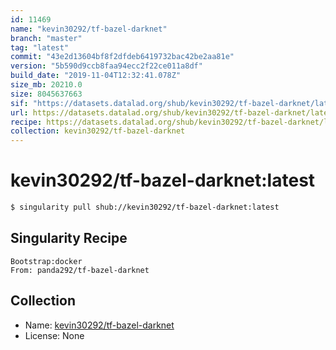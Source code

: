 ```yaml
---
id: 11469
name: "kevin30292/tf-bazel-darknet"
branch: "master"
tag: "latest"
commit: "43e2d13604bf8f2dfdeb6419732bac42be2aa81e"
version: "5b590d9ccb8faa94ecc2f22ce011a8df"
build_date: "2019-11-04T12:32:41.078Z"
size_mb: 20210.0
size: 8045637663
sif: "https://datasets.datalad.org/shub/kevin30292/tf-bazel-darknet/latest/2019-11-04-43e2d136-5b590d9c/5b590d9ccb8faa94ecc2f22ce011a8df.sif"
url: https://datasets.datalad.org/shub/kevin30292/tf-bazel-darknet/latest/2019-11-04-43e2d136-5b590d9c/
recipe: https://datasets.datalad.org/shub/kevin30292/tf-bazel-darknet/latest/2019-11-04-43e2d136-5b590d9c/Singularity
collection: kevin30292/tf-bazel-darknet
---
```


# kevin30292/tf-bazel-darknet:latest

```bash
$ singularity pull shub://kevin30292/tf-bazel-darknet:latest
```

## Singularity Recipe

```singularity
Bootstrap:docker
From: panda292/tf-bazel-darknet
```

## Collection

 - Name: [kevin30292/tf-bazel-darknet](https://github.com/kevin30292/tf-bazel-darknet)
 - License: None

